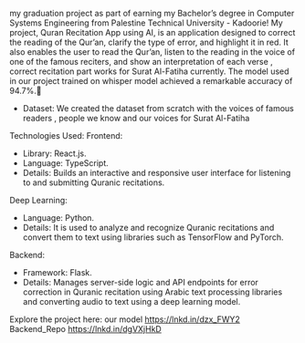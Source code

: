 my graduation project as part of earning my Bachelor’s degree in Computer Systems Engineering from Palestine Technical University - Kadoorie!
My project, Quran Recitation App using AI, is an application designed to correct the reading of the Qur’an, clarify the type of error, and highlight it in red. It also enables the user to read the Qur’an, listen to the reading in the voice of one of the famous reciters, and show an interpretation of each verse , correct recitation part works for Surat Al-Fatiha currently.
The model used in our project trained on whisper model achieved a remarkable accuracy of 94.7%.🌟

- Dataset: 
We created the dataset from scratch with the voices of famous readers , people we know and our voices for Surat Al-Fatiha 

 Technologies Used:
 Frontend:
 - Library: React.js.
 - Language: TypeScript.
 - Details: Builds an interactive and responsive user interface for listening to and submitting Quranic recitations.

Deep Learning:
 - Language: Python.
 - Details: It is used to analyze and recognize Quranic recitations and convert them to text using libraries such as TensorFlow and PyTorch.

 Backend:
 - Framework: Flask.
 - Details: Manages server-side logic and API endpoints for error correction in Quranic recitation using Arabic text processing libraries and converting audio to text using a deep learning model.

 Explore the project here:
our model 
https://lnkd.in/dzx_FWY2
Backend_Repo
https://lnkd.in/dgVXjHkD
